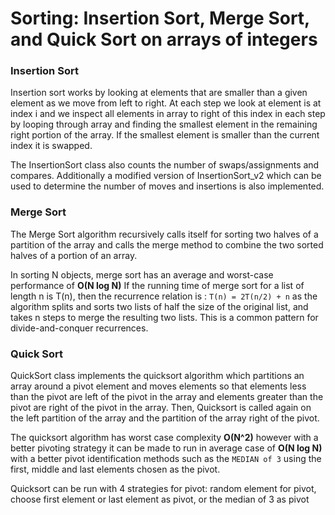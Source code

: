 # Sorting: Insertion Sort, Merge Sort, and Quick Sort on arrays of integers

### Insertion Sort
Insertion sort works by looking at elements that are smaller than a given element as we move from left to right. At each step we look at element is at index i and we inspect all elements in array to right of this index in each step by
looping through array and finding the smallest element in the remaining right portion of the array. If the smallest element is smaller than the current index it is swapped.

The InsertionSort class also counts the number of swaps/assignments and compares. Additionally a modified version of InsertionSort_v2 which can be used to determine the number of moves and insertions is also implemented.

### Merge Sort

The Merge Sort algorithm recursively calls itself for sorting two halves of a partition of the array and calls the merge method to combine the two sorted halves of a portion of an array.

In sorting N objects, merge sort has an average and worst-case performance of **O(N log N)** If the running time of merge sort for a list of length n is T(n), then the recurrence relation is : <code>T(n) = 2T(n/2) + n</code> as the algorithm splits and sorts two lists of half the size of the original list, and takes n steps to merge the resulting two lists. This is a common pattern for divide-and-conquer recurrences.

### Quick Sort
QuickSort class implements the quicksort algorithm which partitions an array around a pivot element and moves elements so that elements less than the pivot are left of the pivot in the array and elements greater than the pivot are right of the pivot in the array. Then, Quicksort is called again on the left partition of the array and the partition of the array right of the pivot.


The quicksort algorithm has worst case complexity **O(N^2)** however with a better pivoting strategy it can be made to run in average case of **O(N log N)** with a better pivot identification methods such as the <code>MEDIAN of 3</code> using the first, middle and last elements chosen as the pivot. 


Quicksort can be run with 4 strategies for pivot: random element for pivot, choose first element or last element as pivot, or the median of 3 as pivot
